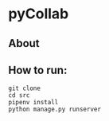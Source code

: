 # pyCollab

## About

## How to run:
    git clone 
    cd src
    pipenv install
    python manage.py runserver
  
